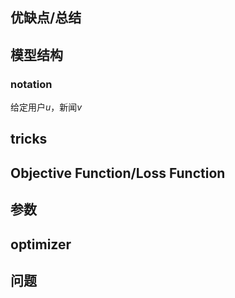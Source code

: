 ## 优缺点/总结
## 模型结构
### notation
给定用户$u$，新闻$v$
## tricks
## Objective Function/Loss Function
## 参数
## optimizer
## 问题